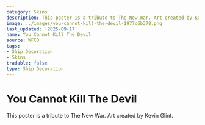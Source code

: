 ```yaml
---
category: Skins
description: This poster is a tribute to The New War. Art created by Kevin Glint.
image: ../images/you-cannot-kill-the-devil-1977c6b378.png
last_updated: '2025-09-17'
name: You Cannot Kill The Devil
source: WFCD
tags:
- Ship Decoration
- Skins
tradable: false
type: Ship Decoration
---
```


# You Cannot Kill The Devil

This poster is a tribute to The New War. Art created by Kevin Glint.


